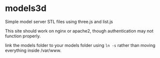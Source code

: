 # models3d
Simple model server STL files using three.js and list.js

This site should work on nginx or apache2, though authentication may not function properly.

link the models folder to your models folder using `ln -s` rather than moving everything inside /var/www.
